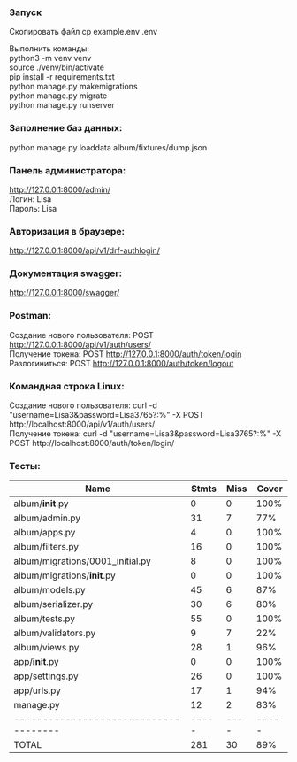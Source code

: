 ### Запуск

Cкопировать файл 
cp example.env .env

Выполнить команды:  
python3 -m venv venv  
source ./venv/bin/activate  
pip install -r requirements.txt  
python manage.py makemigrations  
python manage.py migrate  
python manage.py runserver  

### Заполнение баз данных:   
python manage.py loaddata album/fixtures/dump.json 

### Панель администратора:  
http://127.0.0.1:8000/admin/  
Логин: Lisa  
Пароль: Lisa  
  
### Авторизация в браузере:  
http://127.0.0.1:8000/api/v1/drf-authlogin/  

### Документация swagger:  
http://127.0.0.1:8000/swagger/
  
### Postman:  
Создание нового пользователя: POST http://127.0.0.1:8000/api/v1/auth/users/  
Получение токена: POST http://127.0.0.1:8000/auth/token/login  
Разлогиниться: POST http://127.0.0.1:8000/auth/token/logout  

### Командная строка Linux:  
Создание нового пользователя: curl -d "username=Lisa3&password=Lisa3765?:%" -X POST http://localhost:8000/api/v1/auth/users/  
Получение токена: curl -d "username=Lisa3&password=Lisa3765?:%" -X POST http://localhost:8000/auth/token/login/  

### Тесты:


|Name                                 |Stmts|Miss| Cover
|-------------------------------------|-----|----|-----
|album/__init__.py                    |  0  |  0 | 100%
|album/admin.py                       | 31  |  7 |  77%
|album/apps.py                        |  4  |  0 | 100%
|album/filters.py                     | 16  |  0 | 100%
|album/migrations/0001_initial.py     |  8  |  0 | 100%
|album/migrations/__init__.py         |  0  |  0 | 100%
|album/models.py                      | 45  |  6 |  87%
|album/serializer.py                  | 30  |  6 |  80%
|album/tests.py                       | 55  |  0 | 100%
|album/validators.py                  |  9  |  7 |  22%
|album/views.py                       | 28  |  1 |  96%
|app/__init__.py                      |  0  |  0 | 100%
|app/settings.py                      | 26  |  0 | 100%
|app/urls.py                          | 17  |  1 |  94%
|manage.py                            | 12  |  2 |  83%
|-------------------------------------|-----|----|-----
| TOTAL                               | 281 | 30 |  89%
